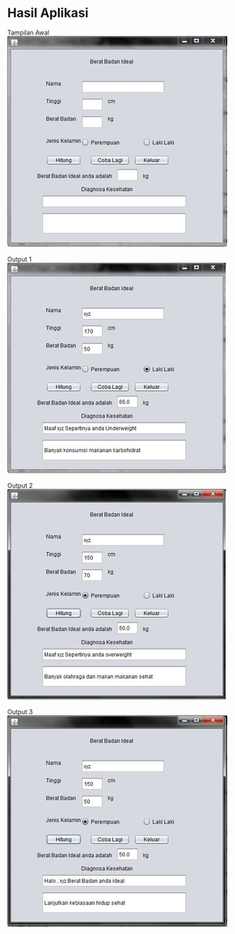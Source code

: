 <h1>Hasil Aplikasi</h1>
<p>Tampilan Awal<br>
<img src="https://github.com/hanakamila/PBO-modul7-appberatbadan/blob/master/modul7tugas-1.JPG">
<br><br>
Output 1<br>
<img src = "https://github.com/hanakamila/PBO-modul7-appberatbadan/blob/master/modul7tugas-2.JPG"><br><br>
Output 2<br>
<img src = "https://github.com/hanakamila/PBO-modul7-appberatbadan/blob/master/modul7tugas-3.JPG"><br><br>
Output 3<br>
<img src="https://github.com/hanakamila/PBO-modul7-appberatbadan/blob/master/modul7tugas-4.JPG">
</p>
